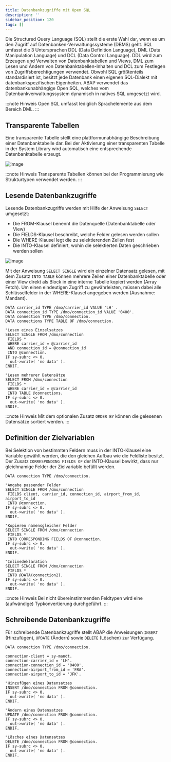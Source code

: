 ```yaml
---
title: Datenbankzugriffe mit Open SQL
description: ''
sidebar_position: 120
tags: []
---
```


Die Structured Query Language (SQL) stellt die erste Wahl dar, wenn es um den Zugriff auf Datenbanken-Verwaltungssysteme (DBMS) geht. SQL umfasst die 3 Untersprachen DDL (Data Definition Language), DML (Data Manipulation Language) und DCL (Data Control Language). DDL wird zum Erzeugen und Verwalten von Datenbanktabellen und Views, DML zum Lesen und Ändern von Datenbanktabellen-Inhalten und DCL zum Festlegen von Zugriffsberechtigungen verwendet. Obwohl SQL größtenteils standardisiert ist, besitzt jede Datenbank einen eigenen SQL-Dialekt mit datenbankspezifischen Eigenheiten. ABAP verwendet das datenbankunabhängige Open SQL, welches vom Datenbankverwaltungssystem dynamisch in natives SQL umgesetzt wird.

:::note Hinweis
Open SQL umfasst lediglich Sprachelemente aus dem Bereich DML.
:::

## Transparente Tabellen
Eine transparente Tabelle stellt eine plattformunabhängige Beschreibung einer Datenbanktabelle dar. Bei der Aktivierung einer transparenten Tabelle in der System Library wird automatisch eine entsprechende Datenbanktabelle erzeugt.

![image](https://user-images.githubusercontent.com/47243617/210174452-64c2e0e9-3d52-4d1c-ab0d-2e88e55a8a53.png)

:::note Hinweis
Transparente Tabellen können bei der Programmierung wie Strukturtypen verwendet werden.
:::

## Lesende Datenbankzugriffe
Lesende Datenbankzugriffe werden mit Hilfe der Anweisung `SELECT` umgesetzt:
- Die FROM-Klausel benennt die Datenquelle (Datenbanktabelle oder View)
- Die FIELDS-Klausel beschreibt, welche Felder gelesen werden sollen
- Die WHERE-Klausel legt die zu selektierenden Zeilen fest
- Die INTO-Klausel definiert, wohin die selektierten Daten geschrieben werden sollen

![image](https://user-images.githubusercontent.com/47243617/210174652-87cc7d3f-e9e4-4d69-8a95-6a4e68e3e0b9.png)

Mit der Anweisung `SELECT SINGLE` wird ein einzelner Datensatz gelesen, mit dem Zusatz `INTO TABLE` können mehrere Zeilen einer Datenbanktabelle oder einer View direkt als Block in eine interne Tabelle kopiert werden (Array Fetch). Um einen eindeutigen Zugriff 
zu gewährleisten, müssen dabei alle Schlüsselfelder in der WHERE-Klausel angegeben werden (Ausnahme: Mandant).

```abap showLineNumbers
DATA carrier_id TYPE /dmo/carrier_id VALUE 'LH' .
DATA connection_id TYPE /dmo/connection_id VALUE '0400'.
DATA connection TYPE /dmo/connection.
DATA connections TYPE TABLE OF /dmo/connection.

"Lesen eines Einzelsatzes
SELECT SINGLE FROM /dmo/connection
 FIELDS *
 WHERE carrier_id = @carrier_id
 AND connection_id = @connection_id
 INTO @connection.
IF sy-subrc <> 0.
  out->write( 'no data' ).
ENDIF.

"Lesen mehrerer Datensätze
SELECT FROM /dmo/connection
 FIELDS *
 WHERE carrier_id = @carrier_id
 INTO TABLE @connections.
IF sy-subrc <> 0.
  out->write( 'no data' ).
ENDIF.
```

:::note Hinweis
Mit dem optionalen Zusatz `ORDER BY` können die gelesenen Datensätze sortiert werden.
:::

## Definition der Zielvariablen
Bei Selektion von bestimmten Feldern muss in der INTO-Klausel eine Variable gewählt werden, die den gleichen Aufbau wie die Feldliste besitzt. Der Zusatz `CORRESPONDING FIELDS OF` der INTO-Klausel bewirkt, dass nur gleichnamige Felder der Zielvariable befüllt 
werden.

```abap showLineNumbers
DATA connection TYPE /dmo/connection.

"Angabe passender Felder
SELECT SINGLE FROM /dmo/connection
 FIELDS client, carrier_id, connection_id, airport_from_id, airport_to_id
 INTO @connection.
IF sy-subrc <> 0.
  out->write( 'no data' ).
ENDIF.

"Kopieren namensgleicher Felder
SELECT SINGLE FROM /dmo/connection
 FIELDS *
 INTO CORRESPONDING FIELDS OF @connection.
IF sy-subrc <> 0.
  out->write( 'no data' ).
ENDIF.

"Inlinedeklaration
SELECT SINGLE FROM /dmo/connection
 FIELDS *
 INTO @DATA(connection2).
IF sy-subrc <> 0.
  out->write( 'no data' ).
ENDIF.
```

:::note Hinweis
Bei nicht übereinstimmenden Feldtypen wird eine (aufwändige) Typkonvertierung durchgeführt.
:::

## Schreibende Datenbankzugriffe
Für schreibende Datenbankzugriffe stellt ABAP die Anweisungen `INSERT` (Hinzufügen), `UPDATE` (Ändern) sowie `DELETE` (Löschen) zur Verfügung.

```abap showLineNumbers
DATA connection TYPE /dmo/connection.

connection-client = sy-mandt.
connection-carrier_id = 'LH'.
connection-connection_id = '0400'.
connection-airport_from_id = 'FRA'.
connection-airport_to_id = 'JFK'.

"Hinzufügen eines Datensatzes
INSERT /dmo/connection FROM @connection.
IF sy-subrc <> 0.
  out->write( 'no data' ).
ENDIF.

"Ändern eines Datensatzes
UPDATE /dmo/connection FROM @connection.
IF sy-subrc <> 0.
  out->write( 'no data' ).
ENDIF.

"Lösches eines Datensatzes
DELETE /dmo/connection FROM @connection.
IF sy-subrc <> 0.
  out->write( 'no data' ).
ENDIF.
```
